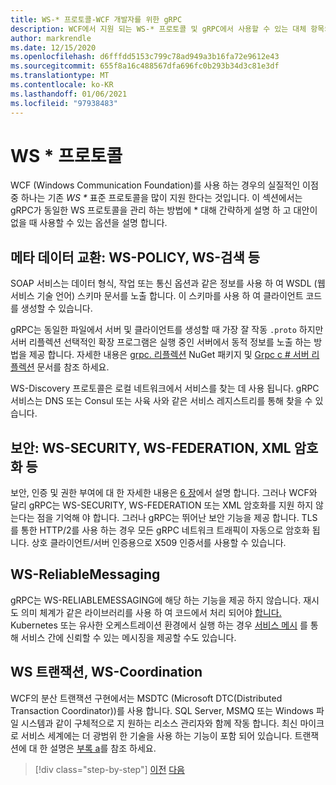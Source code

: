 ```yaml
---
title: WS-* 프로토콜-WCF 개발자를 위한 gRPC
description: WCF에서 지원 되는 WS-* 프로토콜 및 gRPC에서 사용할 수 있는 대체 항목의 검토
author: markrendle
ms.date: 12/15/2020
ms.openlocfilehash: d6fffdd5153c799c78ad949a3b16fa72e9612e43
ms.sourcegitcommit: 655f8a16c488567dfa696fc0b293b34d3c81e3df
ms.translationtype: MT
ms.contentlocale: ko-KR
ms.lasthandoff: 01/06/2021
ms.locfileid: "97938483"
---
```

# <a name="ws--protocols"></a>WS \* 프로토콜

WCF (Windows Communication Foundation)를 사용 하는 경우의 실질적인 이점 중 하나는 기존 _WS \*_ 표준 프로토콜을 많이 지원 한다는 것입니다. 이 섹션에서는 gRPC가 동일한 WS 프로토콜을 관리 하는 방법에 \* 대해 간략하게 설명 하 고 대안이 없을 때 사용할 수 있는 옵션을 설명 합니다.

## <a name="metadata-exchange-ws-policy-ws-discovery-and-so-on"></a>메타 데이터 교환: WS-POLICY, WS-검색 등

SOAP 서비스는 데이터 형식, 작업 또는 통신 옵션과 같은 정보를 사용 하 여 WSDL (웹 서비스 기술 언어) 스키마 문서를 노출 합니다. 이 스키마를 사용 하 여 클라이언트 코드를 생성할 수 있습니다.

gRPC는 동일한 파일에서 서버 및 클라이언트를 생성할 때 가장 잘 작동 `.proto` 하지만 서버 리플렉션 선택적인 확장 프로그램은 실행 중인 서버에서 동적 정보를 노출 하는 방법을 제공 합니다. 자세한 내용은 [grpc. 리플렉션](https://nuget.org/packages/Grpc.Reflection) NuGet 패키지 및 [Grpc c # 서버 리플렉션](https://github.com/grpc/grpc/blob/master/doc/csharp/server_reflection.md) 문서를 참조 하세요.

WS-Discovery 프로토콜은 로컬 네트워크에서 서비스를 찾는 데 사용 됩니다. gRPC 서비스는 DNS 또는 Consul 또는 사육 사와 같은 서비스 레지스트리를 통해 찾을 수 있습니다.

## <a name="security-ws-security-ws-federation-xml-encryption-and-so-on"></a>보안: WS-SECURITY, WS-FEDERATION, XML 암호화 등

보안, 인증 및 권한 부여에 대 한 자세한 내용은 [6 장](security.md)에서 설명 합니다. 그러나 WCF와 달리 gRPC는 WS-SECURITY, WS-FEDERATION 또는 XML 암호화를 지원 하지 않는다는 점을 기억해 야 합니다. 그러나 gRPC는 뛰어난 보안 기능을 제공 합니다. TLS를 통한 HTTP/2를 사용 하는 경우 모든 gRPC 네트워크 트래픽이 자동으로 암호화 됩니다. 상호 클라이언트/서버 인증용으로 X509 인증서를 사용할 수 있습니다.

## <a name="ws-reliablemessaging"></a>WS-ReliableMessaging

gRPC는 WS-RELIABLEMESSAGING에 해당 하는 기능을 제공 하지 않습니다. 재시도 의미 체계가 같은 라이브러리를 사용 하 여 코드에서 처리 되어야 [합니다.](https://github.com/App-vNext/Polly) Kubernetes 또는 유사한 오케스트레이션 환경에서 실행 하는 경우 [서비스 메시](service-mesh.md) 를 통해 서비스 간에 신뢰할 수 있는 메시징을 제공할 수도 있습니다.

## <a name="ws-transaction-ws-coordination"></a>WS 트랜잭션, WS-Coordination

WCF의 분산 트랜잭션 구현에서는 MSDTC (Microsoft DTC(Distributed Transaction Coordinator))를 사용 합니다. SQL Server, MSMQ 또는 Windows 파일 시스템과 같이 구체적으로 지 원하는 리소스 관리자와 함께 작동 합니다. 최신 마이크로 서비스 세계에는 더 광범위 한 기술을 사용 하는 기능이 포함 되어 있습니다. 트랜잭션에 대 한 설명은 [부록 a](appendix.md)를 참조 하세요.

>[!div class="step-by-step"]
>[이전](error-handling.md)
>[다음](migrate-wcf-to-grpc.md)
